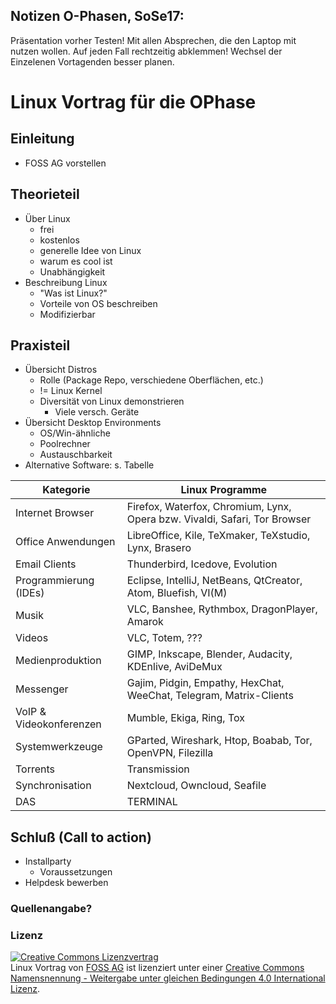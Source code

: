 ## Notizen O-Phasen, SoSe17:

Präsentation vorher Testen!
Mit allen Absprechen, die den Laptop mit nutzen wollen. Auf jeden Fall rechtzeitig abklemmen!
Wechsel der Einzelenen Vortagenden besser planen.



# Linux Vortrag für die OPhase
## Einleitung  
* FOSS AG vorstellen

## Theorieteil
* Über Linux
    * frei
    * kostenlos
    * generelle Idee von Linux
    * warum es cool ist
    * Unabhängigkeit
* Beschreibung Linux
    * "Was ist Linux?"
    * Vorteile von OS beschreiben
    * Modifizierbar
  
## Praxisteil
* Übersicht Distros
    * Rolle (Package Repo, verschiedene Oberflächen, etc.)
    * != Linux Kernel
    * Diversität von Linux demonstrieren
        * Viele versch. Geräte
* Übersicht Desktop Environments
    * OS/Win-ähnliche   
    * Poolrechner  
    * Austauschbarkeit  
* Alternative Software: s. Tabelle  

| Kategorie | Linux Programme |
| --------- | --------------- |
| Internet Browser | Firefox, Waterfox, Chromium, Lynx, Opera bzw. Vivaldi, Safari, Tor Browser |
| Office Anwendungen | LibreOffice, Kile, TeXmaker, TeXstudio, Lynx, Brasero |
| Email Clients | Thunderbird, Icedove, Evolution |
| Programmierung (IDEs) | Eclipse, IntelliJ, NetBeans, QtCreator, Atom, Bluefish, VI(M) |
| Musik | VLC, Banshee, Rythmbox, DragonPlayer, Amarok |
| Videos | VLC, Totem, ??? |
| Medienproduktion | GIMP, Inkscape, Blender, Audacity, KDEnlive, AviDeMux |
| Messenger | Gajim, Pidgin, Empathy, HexChat, WeeChat, Telegram, Matrix-Clients |
| VoIP & Videokonferenzen | Mumble, Ekiga, Ring, Tox |
| Systemwerkzeuge | GParted, Wireshark, Htop, Boabab, Tor, OpenVPN, Filezilla |
| Torrents | Transmission |
| Synchronisation | Nextcloud, Owncloud, Seafile |
| DAS | TERMINAL |

## Schluß (Call to action)
* Installparty
    * Voraussetzungen
* Helpdesk bewerben

### Quellenangabe?

### Lizenz
<a rel="license" href="http://creativecommons.org/licenses/by-sa/4.0/"><img alt="Creative Commons Lizenzvertrag" style="border-width:0" src="https://i.creativecommons.org/l/by-sa/4.0/88x31.png" /></a><br /><span xmlns:dct="http://purl.org/dc/terms/" property="dct:title">Linux Vortrag</span> von <a xmlns:cc="http://creativecommons.org/ns#" href="http://foss-ag.de" property="cc:attributionName" rel="cc:attributionURL">FOSS AG</a> ist lizenziert unter einer <a rel="license" href="http://creativecommons.org/licenses/by-sa/4.0/">Creative Commons Namensnennung - Weitergabe unter gleichen Bedingungen 4.0 International Lizenz</a>.
